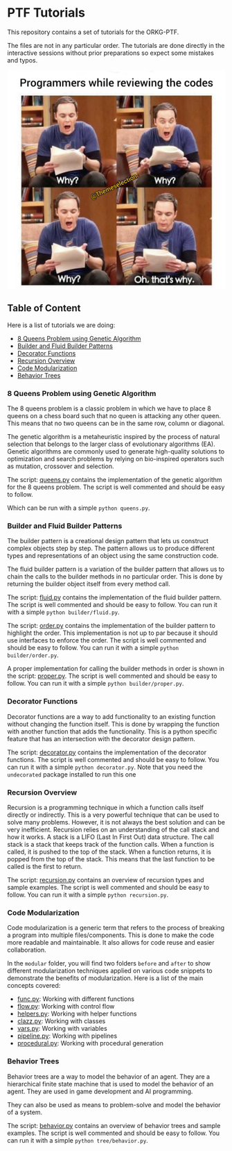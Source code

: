 # PTF Tutorials

This repository contains a set of tutorials for the ORKG-PTF.

The files are not in any particular order. The tutorials are done directly in the interactive sessions without prior preparations so expect some mistakes and typos.

![meme](meme.png)

## Table of Content

Here is a list of tutorials we are doing:
- [8 Queens Problem using Genetic Algorithm](#8-queens-problem-using-genetic-algorithm)
- [Builder and Fluid Builder Patterns](#builder-and-fluid-builder-patterns)
- [Decorator Functions](#decorator-functions)
- [Recursion Overview](#recursion-overview)
- [Code Modularization](#code-modularization)
- [Behavior Trees](#behavior-trees)


### 8 Queens Problem using Genetic Algorithm
The 8 queens problem is a classic problem in which we have to place 8 queens on a chess board such that no queen is attacking any other queen. This means that no two queens can be in the same row, column or diagonal.

The genetic algorithm is a metaheuristic inspired by the process of natural selection that belongs to the larger class of evolutionary algorithms (EA). Genetic algorithms are commonly used to generate high-quality solutions to optimization and search problems by relying on bio-inspired operators such as mutation, crossover and selection.

The script: [queens.py](queens.py) contains the implementation of the genetic algorithm for the 8 queens problem. The script is well commented and should be easy to follow.

Which can be run with a simple `python queens.py`.

### Builder and Fluid Builder Patterns
The builder pattern is a creational design pattern that lets us construct complex objects step by step. The pattern allows us to produce different types and representations of an object using the same construction code.

The fluid builder pattern is a variation of the builder pattern that allows us to chain the calls to the builder methods in no particular order. This is done by returning the builder object itself from every method call.

The script: [fluid.py](builder/fluid.py) contains the implementation of the fluid builder pattern. The script is well commented and should be easy to follow. You can run it with a simple `python builder/fluid.py`.

The script: [order.py](builder/order.py) contains the implementation of the builder pattern to highlight the order. This implementation is not up to par because it should use interfaces to enforce the order. The script is well commented and should be easy to follow. You can run it with a simple `python builder/order.py`.

A proper implementation for calling the builder methods in order is shown in the script: [proper.py](builder/proper.py). The script is well commented and should be easy to follow. You can run it with a simple `python builder/proper.py`.

### Decorator Functions
Decorator functions are a way to add functionality to an existing function without changing the function itself. This is done by wrapping the function with another function that adds the functionality.
This is a python specific feature that has an intersection with the decorator design pattern.

The script: [decorator.py](decorator.py) contains the implementation of the decorator functions. The script is well commented and should be easy to follow. You can run it with a simple `python decorator.py`.
Note that you need the `undecorated` package installed to run this one

### Recursion Overview
Recursion is a programming technique in which a function calls itself directly or indirectly. This is a very powerful technique that can be used to solve many problems. However, it is not always the best solution and can be very inefficient.
Recursion relies on an understanding of the call stack and how it works. A stack is a LIFO (Last In First Out) data structure. The call stack is a stack that keeps track of the function calls. When a function is called, it is pushed to the top of the stack. When a function returns, it is popped from the top of the stack. This means that the last function to be called is the first to return.

The script: [recursion.py](recursion.py) contains an overview of recursion types and sample examples. The script is well commented and should be easy to follow. You can run it with a simple `python recursion.py`.

### Code Modularization
Code modularization is a generic term that refers to the process of breaking a program into multiple files/components. This is done to make the code more readable and maintainable. It also allows for code reuse and easier collaboration.

In the `modular` folder, you will find two folders `before` and `after` to show different modularization techniques applied on various code snippets to demonstrate the benefits of modularization.
Here is a list of the main concepts covered:
- [func.py](modular/before/func.py): Working with different functions
- [flow.py](modular/before/flow.py): Working with control flow
- [helpers.py](modular/before/helper.py): Working with helper functions
- [clazz.py](modular/before/clazz.py): Working with classes
- [vars.py](modular/before/vars.py): Working with variables
- [pipeline.py](modular/before/pipeline.py): Working with pipelines
- [procedural.py](modular/before/procedural.py): Working with procedural generation

### Behavior Trees
Behavior trees are a way to model the behavior of an agent.
They are a hierarchical finite state machine that is used to model the behavior of an agent. They are used in game development and AI programming.

They can also be used as means to problem-solve and model the behavior of a system.

The script: [behavior.py](tree/behavior.py) contains an overview of behavior trees and sample examples. The script is well commented and should be easy to follow. You can run it with a simple `python tree/behavior.py`.

